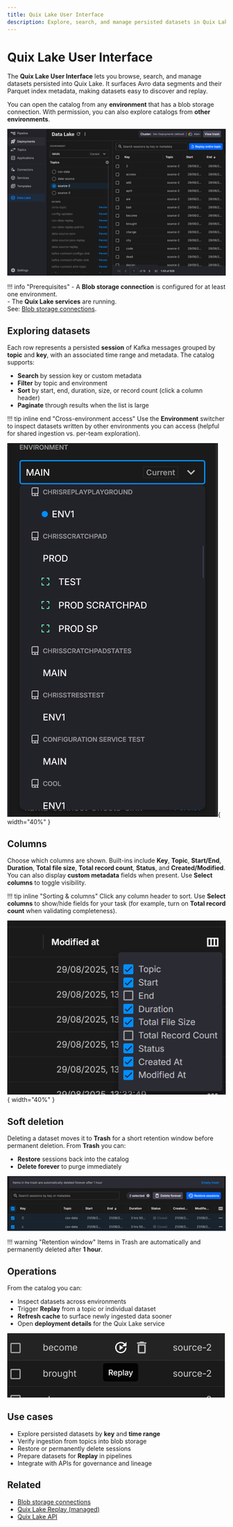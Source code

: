 ```yaml
---
title: Quix Lake User Interface
description: Explore, search, and manage persisted datasets in Quix Lake.
---
```


# Quix Lake User Interface

The **Quix Lake User Interface** lets you browse, search, and manage datasets persisted into Quix Lake. It surfaces Avro data segments and their Parquet index metadata, making datasets easy to discover and replay.

You can open the catalog from any **environment** that has a blob storage connection. With permission, you can also explore catalogs from **other environments**.

![Catalog main view](images/user-interface-main.png)

!!! info "Prerequisites"
    - A **Blob storage connection** is configured for at least one environment.  
    - The **Quix Lake services** are running.  
    See: [Blob storage connections](../../deploy/blob-storage.md).

## Exploring datasets

Each row represents a persisted **session** of Kafka messages grouped by **topic** and **key**, with an associated time range and metadata. The catalog supports:

- **Search** by session key or custom metadata  
- **Filter** by topic and environment  
- **Sort** by start, end, duration, size, or record count (click a column header)  
- **Paginate** through results when the list is large

!!! tip inline end "Cross-environment access"
    Use the **Environment** switcher to inspect datasets written by other
    environments you can access (helpful for shared ingestion vs. per-team exploration).

![Environment switcher](images/user-interface-environments.png){ width="40%" }

## Columns

Choose which columns are shown. Built-ins include **Key**, **Topic**, **Start/End**, **Duration**, **Total file size**, **Total record count**, **Status**, and **Created/Modified**. You can also display **custom metadata** fields when present. Use **Select columns** to toggle visibility.

!!! tip inline "Sorting & columns"
    Click any column header to sort. Use **Select columns** to show/hide fields for your task (for example, turn on **Total record count** when validating completeness).

![Select columns](images/user-interface-columns.png){ width="40%" }

## Soft deletion

Deleting a dataset moves it to **Trash** for a short retention window before permanent deletion. From **Trash** you can:

- **Restore** sessions back into the catalog  
- **Delete forever** to purge immediately

![Trash view](images/user-interface-trash.png)

!!! warning "Retention window"
    Items in Trash are automatically and permanently deleted after **1 hour**.

## Operations

From the catalog you can:

- Inspect datasets across environments  
- Trigger **Replay** from a topic or individual dataset  
- **Refresh cache** to surface newly ingested data sooner  
- Open **deployment details** for the Quix Lake service

![Catalog actions](images/user-interface-actions.png)

## Use cases

- Explore persisted datasets by **key** and **time range**
- Verify ingestion from topics into blob storage
- Restore or permanently delete sessions
- Prepare datasets for **Replay** in pipelines
- Integrate with APIs for governance and lineage

## Related

- [Blob storage connections](../..deploy/blob-storage.md) 
- [Quix Lake Replay (managed)](../managed-services/replay.md)
- [Quix Lake API](./api.md)